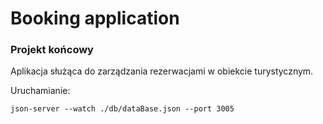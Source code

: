 # Booking application

### Projekt końcowy

Aplikacja służąca do zarządzania rezerwacjami w obiekcie turystycznym.


Uruchamianie:
```
json-server --watch ./db/dataBase.json --port 3005
```